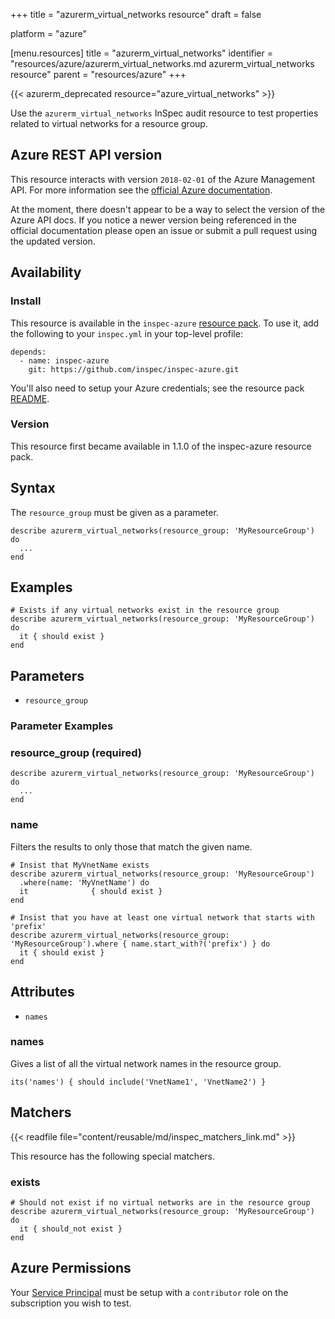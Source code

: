 +++
title = "azurerm_virtual_networks resource"
draft = false

platform = "azure"

[menu.resources]
    title = "azurerm_virtual_networks"
    identifier = "resources/azure/azurerm_virtual_networks.md azurerm_virtual_networks resource"
    parent = "resources/azure"
+++

{{< azurerm_deprecated resource="azure_virtual_networks" >}}

Use the `azurerm_virtual_networks` InSpec audit resource to test properties related to
virtual networks for a resource group.

## Azure REST API version

This resource interacts with version `2018-02-01` of the Azure
Management API. For more information see the [official Azure documentation](https://docs.microsoft.com/en-us/rest/api/virtualnetwork/virtualnetworks/list).

At the moment, there doesn't appear to be a way to select the version of the
Azure API docs. If you notice a newer version being referenced in the official
documentation please open an issue or submit a pull request using the updated
version.

## Availability

### Install

This resource is available in the `inspec-azure` [resource
pack](/reference/glossary/#resource-pack). To use it, add the
following to your `inspec.yml` in your top-level profile:

    depends:
      - name: inspec-azure
        git: https://github.com/inspec/inspec-azure.git

You'll also need to setup your Azure credentials; see the resource pack
[README](https://github.com/inspec/inspec-azure#inspec-for-azure).

### Version

This resource first became available in 1.1.0 of the inspec-azure resource pack.

## Syntax

The `resource_group` must be given as a parameter.

    describe azurerm_virtual_networks(resource_group: 'MyResourceGroup') do
      ...
    end

## Examples

    # Exists if any virtual networks exist in the resource group
    describe azurerm_virtual_networks(resource_group: 'MyResourceGroup') do
      it { should exist }
    end

## Parameters

- `resource_group`

### Parameter Examples

### resource_group (required)

    describe azurerm_virtual_networks(resource_group: 'MyResourceGroup') do
      ...
    end

### name

Filters the results to only those that match the given name.

    # Insist that MyVnetName exists
    describe azurerm_virtual_networks(resource_group: 'MyResourceGroup')
      .where(name: 'MyVnetName') do
      it              { should exist }
    end

    # Insist that you have at least one virtual network that starts with 'prefix'
    describe azurerm_virtual_networks(resource_group: 'MyResourceGroup').where { name.start_with?('prefix') } do
      it { should exist }
    end

## Attributes

- `names`

### names

Gives a list of all the virtual network names in the resource group.

    its('names') { should include('VnetName1', 'VnetName2') }

## Matchers

{{< readfile file="content/reusable/md/inspec_matchers_link.md" >}}

This resource has the following special matchers.

### exists

    # Should not exist if no virtual networks are in the resource group
    describe azurerm_virtual_networks(resource_group: 'MyResourceGroup') do
      it { should_not exist }
    end

## Azure Permissions

Your [Service
Principal](https://docs.microsoft.com/en-us/azure/azure-resource-manager/resource-group-create-service-principal-portal)
must be setup with a `contributor` role on the subscription you wish to test.
